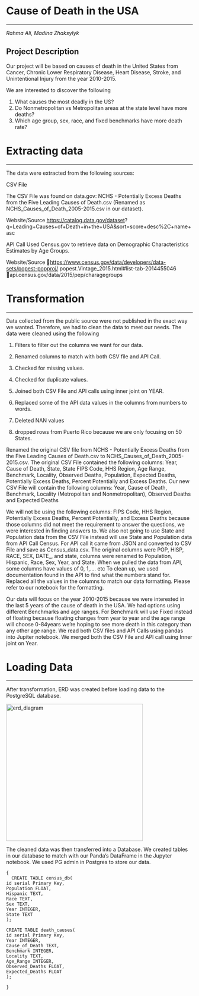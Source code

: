 # **Cause of Death in the USA**  
---

*Rahma Ali, Madina Zhaksylyk*

## **Project Description**

Our project will be based on causes of death in the United States from Cancer, 
Chronic Lower Respiratory Disease, Heart Disease, Stroke, and Unintentional Injury 
from the year 2010-2015.

We are interested to discover the following 

1. What causes the most deadly in the US?
2. Do Nonmetropolitan vs Metropolitan areas at the state level have more 
deaths?
3. Which age group, sex, race, and fixed benchmarks have more death 
rate?

# **Extracting data** 
---

The data were extracted from the following sources:

CSV File 

The CSV File was found on data.gov: NCHS - Potentially Excess Deaths from the Five
Leading Causes of Death.csv (Renamed as NCHS_Causes_of_Death_2005-2015.csv 
in our dataset).

Website/Source
https://catalog.data.gov/dataset?
q=Leading+Causes+of+Death+in+the+USA&sort=score+desc%2C+name+asc

API Call 
Used Census.gov to retrieve data on Demographic Characteristics Estimates by Age 
Groups.

Website/Source 
https://www.census.gov/data/developers/data-sets/popest-popproj/
popest.Vintage_2015.html#list-tab-2014455046
api.census.gov/data/2015/pep/charagegroups

# **Transformation**
---

Data collected from the public source were not published in the exact way we wanted. 
Therefore, we had to clean the data to meet our needs.
The data were cleaned using the following

1. Filters to filter out the columns we want for our data.

2. Renamed columns to match with both CSV file and API Call.

3. Checked for missing values.

4. Checked for duplicate values.

5. Joined both CSV File and API calls using inner joint on YEAR.

6. Replaced some of the API data values in the columns from numbers to words.

7. Deleted NAN values

8. dropped rows from Puerto Rico because we are only focusing on 50 States.

Renamed the original CSV file from NCHS - Potentially Excess Deaths from the Five 
Leading Causes of Death.csv to NCHS_Causes_of_Death_2005-2015.csv. The 
original CSV File contained the following columns: Year, Cause of Death, State, State
FIPS Code, HHS Region, Age Range, Benchmark, Locality, Observed Deaths, 
Population, Expected Deaths, Potentially Excess Deaths, Percent Potentially and 
Excess Deaths. Our new CSV File will contain the following columns: Year, Cause of 
Death, Benchmark, Locality (Metropolitan and Nonmetropolitan), Observed Deaths 
and Expected Deaths

We will not be using the following columns: FIPS Code, HHS Region, Potentially 
Excess Deaths, Percent Potentially, and Excess Deaths because those columns did 
not meet the requirement to answer the questions, we were interested in finding 
answers to.  We also not going to use State and Population data from the CSV File 
instead will use State and Population data from API Call Census.
For API call it came from JSON and converted to CSV File and save as 
Census_data.csv. The original columns were POP, HISP, RACE, SEX, DATE_, and state, 
columns were renamed to Population, Hispanic, Race, Sex, Year, and State.  When 
we pulled the data from API, some columns have values of 0, 1,.... etc To clean up, 
we used documentation found in the API to find what the numbers stand for. 
Replaced all the values in the columns to match our data formatting. Please refer to
our notebook for the formatting.

Our data will focus on the year 2010-2015 because we were interested in the last
5 years of the cause of death in the USA. We had options using different Benchmarks and age
ranges. For Benchmark will use Fixed instead of floating because floating changes 
from year to year and the age range will choose 0-84years we’re hoping to see more 
death in this category than any other age range. We read both CSV files and API Calls 
using pandas into Jupiter notebook. 
We merged both the CSV File and API call using Inner joint on Year.

# **Loading Data**
---

After transformation, ERD was created before loading data to the PostgreSQL 
database.

<img width="369" alt="erd_diagram" src="https://user-images.githubusercontent.com/111404552/209063656-bd02f2d4-d818-44fa-8275-91138e44bb23.png">


The cleaned data was then transferred into a Database. We created tables in our 
database to match with our Panda’s DataFrame in the Jupyter notebook. We used 
PG admin in Postgres to store our data.


```
{
  CREATE TABLE census_db(
id serial Primary Key,
Population FLOAT,
Hispanic TEXT,
Race TEXT,
Sex TEXT,
Year INTEGER,	
State TEXT
);

CREATE TABLE death_causes(
id serial Primary Key,
Year INTEGER,
Cause_of_Death TEXT,
Benchmark INTEGER,
Locality TEXT,
Age_Range INTEGER,
Observed_Deaths FLOAT,
Expected_Deaths FLOAT
);

}
```
